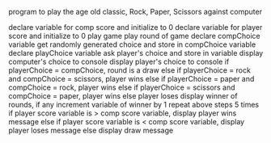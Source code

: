 program to play the age old classic, Rock, Paper, Scissors against computer

declare variable for comp score and initialize to 0
declare variable for player score and initialize to 0
play game
    play round of game
        declare compChoice variable
        get randomly generated choice and store in compChoice variable
        declare playChoice variable
        ask player's choice and store in variable
        display computer's choice to console
        display player's choice to console
        if playerChoice = compChoice, round is a draw
        else if playerChoice = rock and compChoice = scissors, player wins
        else if playerChoice = paper and compChoice = rock, player wins
        else if playerChoice = scissors and compChoice = paper, player wins
        else player loses
        display winner of rounds, if any
        increment variable of winner by 1
    repeat above steps 5 times
if player score variable is > comp score variable, display player wins message
else if player score variable is < comp score variable, display player loses message
else display draw message


